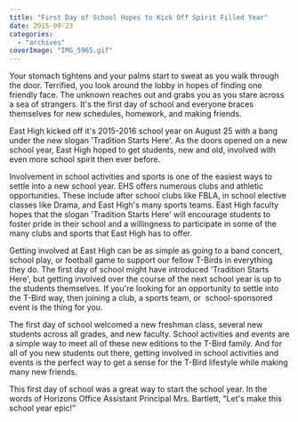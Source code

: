 ```yaml
---
title: "First Day of School Hopes to Kick Off Spirit Filled Year"
date: 2015-09-23
categories: 
  - "archives"
coverImage: "IMG_5965.gif"
---
```


Your stomach tightens and your palms start to sweat as you walk through the door. Terrified, you look around the lobby in hopes of finding one friendly face. The unknown reaches out and grabs you as you stare across a sea of strangers. It's the first day of school and everyone braces themselves for new schedules, homework, and making friends.

East High kicked off it's 2015-2016 school year on August 25 with a bang under the new slogan 'Tradition Starts Here'. As the doors opened on a new school year, East High hoped to get students, new and old, involved with even more school spirit then ever before.

Involvement in school activities and sports is one of the easiest ways to settle into a new school year. EHS offers numerous clubs and athletic opportunities. These include after school clubs like FBLA, in school elective classes like Drama, and East High's many sports teams. East High faculty hopes that the slogan 'Tradition Starts Here' will encourage students to foster pride in their school and a willingness to participate in some of the many clubs and sports that East High has to offer.

Getting involved at East High can be as simple as going to a band concert, school play, or football game to support our fellow T-Birds in everything they do. The first day of school might have introduced 'Tradition Starts Here', but getting involved over the course of the next school year is up to the students themselves. If you're looking for an opportunity to settle into the T-Bird way, then joining a club, a sports team, or  school-sponsored event is the thing for you.

The first day of school welcomed a new freshman class, several new students across all grades, and new faculty. School activities and events are a simple way to meet all of these new editions to the T-Bird family. And for all of you new students out there, getting involved in school activities and events is the perfect way to get a sense for the T-Bird lifestyle while making many new friends.

This first day of school was a great way to start the school year. In the words of Horizons Office Assistant Principal Mrs. Bartlett, "Let's make this school year epic!"
